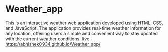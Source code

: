 # Weather_app  

This is an interactive weather web application developed using HTML, CSS, and JavaScript. The application provides real-time weather information for any location, offering users a simple and convenient way to stay updated with the current weather conditions.
live -https://abhishek0934.github.io/Weather_app/
